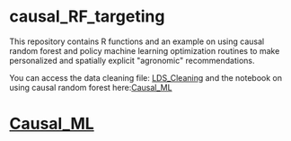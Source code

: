 # causal_RF_targeting
This repository contains R functions and an example on using causal random forest and policy machine learning optimization routines to make personalized and spatially explicit "agronomic" recommendations. 

You can access the data cleaning file: <a href="https://htmlpreview.github.io/?https://github.com/EiA2030-ex-ante/causal_RF_targeting/blob/main/LDS_cleaning_wheat_public.html" target="_blank"> LDS_Cleaning</a> and the notebook on using causal random forest here:[Causal_ML](Causal_RF_policy_learning_wheat_sowing_public)

# <a href="https://htmlpreview.github.io/?https://github.com/EiA2030-ex-ante/causal_RF_targeting/blob/main/Causal_RF_policy_learning_wheat_sowing_public.html" target="_blank"> Causal_ML</a>
